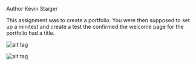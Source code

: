 Author Kevin Staiger

This assignment was to create a portfolio. You were then supposed to set up a minitest and create a test the confirmed the welcome page for the portfolio had a title.

![alt tag](http://i.imgur.com/lw7fJLJ.png)

![alt tag](http://i.imgur.com/Kd66NzG.png)
